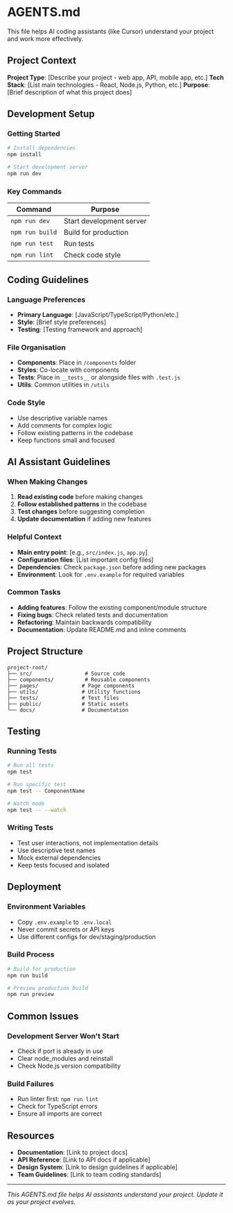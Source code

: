 # AGENTS.md

This file helps AI coding assistants (like Cursor) understand your project and work more effectively.

## Project Context

**Project Type**: [Describe your project - web app, API, mobile app, etc.]
**Tech Stack**: [List main technologies - React, Node.js, Python, etc.]
**Purpose**: [Brief description of what this project does]

## Development Setup

### Getting Started
```bash
# Install dependencies
npm install

# Start development server
npm run dev
```

### Key Commands
| Command | Purpose |
|---------|---------|
| `npm run dev` | Start development server |
| `npm run build` | Build for production |
| `npm run test` | Run tests |
| `npm run lint` | Check code style |

## Coding Guidelines

### Language Preferences
- **Primary Language**: [JavaScript/TypeScript/Python/etc.]
- **Style**: [Brief style preferences]
- **Testing**: [Testing framework and approach]

### File Organisation
- **Components**: Place in `/components` folder
- **Styles**: Co-locate with components
- **Tests**: Place in `__tests__` or alongside files with `.test.js`
- **Utils**: Common utilities in `/utils`

### Code Style
- Use descriptive variable names
- Add comments for complex logic
- Follow existing patterns in the codebase
- Keep functions small and focused

## AI Assistant Guidelines

### When Making Changes
1. **Read existing code** before making changes
2. **Follow established patterns** in the codebase
3. **Test changes** before suggesting completion
4. **Update documentation** if adding new features

### Helpful Context
- **Main entry point**: [e.g., `src/index.js`, `app.py`]
- **Configuration files**: [List important config files]
- **Dependencies**: Check `package.json` before adding new packages
- **Environment**: Look for `.env.example` for required variables

### Common Tasks
- **Adding features**: Follow the existing component/module structure
- **Fixing bugs**: Check related tests and documentation
- **Refactoring**: Maintain backwards compatibility
- **Documentation**: Update README.md and inline comments

## Project Structure

```
project-root/
├── src/                 # Source code
├── components/          # Reusable components
├── pages/              # Page components
├── utils/              # Utility functions
├── tests/              # Test files
├── public/             # Static assets
└── docs/               # Documentation
```

## Testing

### Running Tests
```bash
# Run all tests
npm test

# Run specific test
npm test -- ComponentName

# Watch mode
npm test -- --watch
```

### Writing Tests
- Test user interactions, not implementation details
- Use descriptive test names
- Mock external dependencies
- Keep tests focused and isolated

## Deployment

### Environment Variables
- Copy `.env.example` to `.env.local`
- Never commit secrets or API keys
- Use different configs for dev/staging/production

### Build Process
```bash
# Build for production
npm run build

# Preview production build
npm run preview
```

## Common Issues

### Development Server Won't Start
- Check if port is already in use
- Clear node_modules and reinstall
- Check Node.js version compatibility

### Build Failures
- Run linter first: `npm run lint`
- Check for TypeScript errors
- Ensure all imports are correct

## Resources

- **Documentation**: [Link to project docs]
- **API Reference**: [Link to API docs if applicable]
- **Design System**: [Link to design guidelines if applicable]
- **Team Guidelines**: [Link to team coding standards]

---

*This AGENTS.md file helps AI assistants understand your project. Update it as your project evolves.*